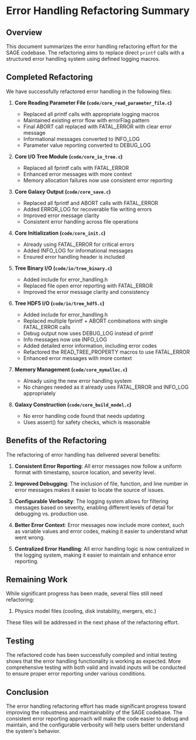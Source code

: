 # Error Handling Refactoring Summary

## Overview

This document summarizes the error handling refactoring effort for the SAGE codebase. The refactoring aims to replace direct `printf` calls with a structured error handling system using defined logging macros.

## Completed Refactoring

We have successfully refactored error handling in the following files:

1. **Core Reading Parameter File (`code/core_read_parameter_file.c`)**
   - Replaced all printf calls with appropriate logging macros
   - Maintained existing error flow with errorFlag pattern
   - Final ABORT call replaced with FATAL_ERROR with clear error message
   - Informational messages converted to INFO_LOG
   - Parameter value reporting converted to DEBUG_LOG

2. **Core I/O Tree Module (`code/core_io_tree.c`)**
   - Replaced all fprintf calls with FATAL_ERROR
   - Enhanced error messages with more context
   - Memory allocation failures now use consistent error reporting

3. **Core Galaxy Output (`code/core_save.c`)**
   - Replaced all fprintf and ABORT calls with FATAL_ERROR
   - Added ERROR_LOG for recoverable file writing errors
   - Improved error message clarity
   - Consistent error handling across file operations

4. **Core Initialization (`code/core_init.c`)**
   - Already using FATAL_ERROR for critical errors
   - Added INFO_LOG for informational messages
   - Ensured error handling header is included

5. **Tree Binary I/O (`code/io/tree_binary.c`)**
   - Added include for error_handling.h
   - Replaced file open error reporting with FATAL_ERROR
   - Improved the error message clarity and consistency

6. **Tree HDF5 I/O (`code/io/tree_hdf5.c`)**
   - Added include for error_handling.h
   - Replaced multiple fprintf + ABORT combinations with single FATAL_ERROR calls
   - Debug output now uses DEBUG_LOG instead of printf
   - Info messages now use INFO_LOG
   - Added detailed error information, including error codes 
   - Refactored the READ_TREE_PROPERTY macros to use FATAL_ERROR
   - Enhanced error messages with more context

7. **Memory Management (`code/core_mymalloc.c`)**
   - Already using the new error handling system
   - No changes needed as it already uses FATAL_ERROR and INFO_LOG appropriately

8. **Galaxy Construction (`code/core_build_model.c`)**
   - No error handling code found that needs updating
   - Uses assert() for safety checks, which is reasonable

## Benefits of the Refactoring

The refactoring of error handling has delivered several benefits:

1. **Consistent Error Reporting**: All error messages now follow a uniform format with timestamp, source location, and severity level.

2. **Improved Debugging**: The inclusion of file, function, and line number in error messages makes it easier to locate the source of issues.

3. **Configurable Verbosity**: The logging system allows for filtering messages based on severity, enabling different levels of detail for debugging vs. production use.

4. **Better Error Context**: Error messages now include more context, such as variable values and error codes, making it easier to understand what went wrong.

5. **Centralized Error Handling**: All error handling logic is now centralized in the logging system, making it easier to maintain and enhance error reporting.

## Remaining Work

While significant progress has been made, several files still need refactoring:

1. Physics model files (cooling, disk instability, mergers, etc.)

These files will be addressed in the next phase of the refactoring effort.

## Testing

The refactored code has been successfully compiled and initial testing shows that the error handling functionality is working as expected. More comprehensive testing with both valid and invalid inputs will be conducted to ensure proper error reporting under various conditions.

## Conclusion

The error handling refactoring effort has made significant progress toward improving the robustness and maintainability of the SAGE codebase. The consistent error reporting approach will make the code easier to debug and maintain, and the configurable verbosity will help users better understand the system's behavior.
